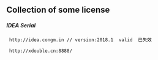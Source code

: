 ## Collection of some license

##### IDEA Serial

```html
 http://idea.congm.in // version:2018.1  valid  已失效

 http://xdouble.cn:8888/
```
